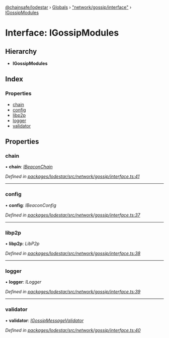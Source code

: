 [@chainsafe/lodestar](../README.md) › [Globals](../globals.md) › ["network/gossip/interface"](../modules/_network_gossip_interface_.md) › [IGossipModules](_network_gossip_interface_.igossipmodules.md)

# Interface: IGossipModules

## Hierarchy

* **IGossipModules**

## Index

### Properties

* [chain](_network_gossip_interface_.igossipmodules.md#chain)
* [config](_network_gossip_interface_.igossipmodules.md#config)
* [libp2p](_network_gossip_interface_.igossipmodules.md#libp2p)
* [logger](_network_gossip_interface_.igossipmodules.md#logger)
* [validator](_network_gossip_interface_.igossipmodules.md#validator)

## Properties

###  chain

• **chain**: *[IBeaconChain](_chain_interface_.ibeaconchain.md)*

*Defined in [packages/lodestar/src/network/gossip/interface.ts:41](https://github.com/ChainSafe/lodestar/blob/393d800/packages/lodestar/src/network/gossip/interface.ts#L41)*

___

###  config

• **config**: *IBeaconConfig*

*Defined in [packages/lodestar/src/network/gossip/interface.ts:37](https://github.com/ChainSafe/lodestar/blob/393d800/packages/lodestar/src/network/gossip/interface.ts#L37)*

___

###  libp2p

• **libp2p**: *LibP2p*

*Defined in [packages/lodestar/src/network/gossip/interface.ts:38](https://github.com/ChainSafe/lodestar/blob/393d800/packages/lodestar/src/network/gossip/interface.ts#L38)*

___

###  logger

• **logger**: *ILogger*

*Defined in [packages/lodestar/src/network/gossip/interface.ts:39](https://github.com/ChainSafe/lodestar/blob/393d800/packages/lodestar/src/network/gossip/interface.ts#L39)*

___

###  validator

• **validator**: *[IGossipMessageValidator](_network_gossip_interface_.igossipmessagevalidator.md)*

*Defined in [packages/lodestar/src/network/gossip/interface.ts:40](https://github.com/ChainSafe/lodestar/blob/393d800/packages/lodestar/src/network/gossip/interface.ts#L40)*
